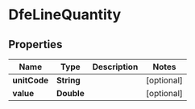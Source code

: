 

# DfeLineQuantity


## Properties

| Name | Type | Description | Notes |
|------------ | ------------- | ------------- | -------------|
|**unitCode** | **String** |  |  [optional] |
|**value** | **Double** |  |  [optional] |



